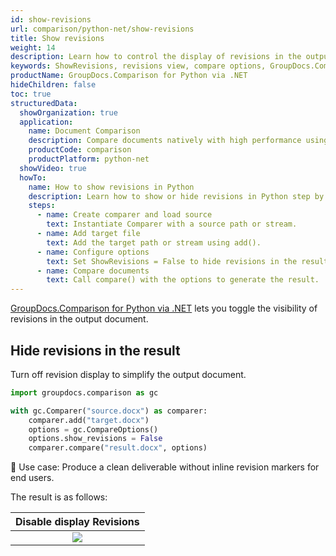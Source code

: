 ```yaml
---
id: show-revisions
url: comparison/python-net/show-revisions
title: Show revisions
weight: 14
description: Learn how to control the display of revisions in the output using GroupDocs.Comparison for Python via .NET.
keywords: ShowRevisions, revisions view, compare options, GroupDocs.Comparison Python
productName: GroupDocs.Comparison for Python via .NET
hideChildren: false
toc: true
structuredData:
  showOrganization: true
  application:
    name: Document Comparison
    description: Compare documents natively with high performance using Python and GroupDocs.Comparison for Python via .NET
    productCode: comparison
    productPlatform: python-net
  showVideo: true
  howTo:
    name: How to show revisions in Python
    description: Learn how to show or hide revisions in Python step by step
    steps:
      - name: Create comparer and load source
        text: Instantiate Comparer with a source path or stream.
      - name: Add target file
        text: Add the target path or stream using add().
      - name: Configure options
        text: Set ShowRevisions = False to hide revisions in the result.
      - name: Compare documents
        text: Call compare() with the options to generate the result.
---
```


[GroupDocs.Comparison for Python via .NET](https://products.groupdocs.com/comparison/python-net) lets you toggle the visibility of revisions in the output document.

## Hide revisions in the result

Turn off revision display to simplify the output document.

```python
import groupdocs.comparison as gc

with gc.Comparer("source.docx") as comparer:
    comparer.add("target.docx")
    options = gc.CompareOptions()
    options.show_revisions = False
    comparer.compare("result.docx", options)
```

🔹 Use case: Produce a clean deliverable without inline revision markers for end users.

The result is as follows:

|              Disable display Revisions               |
| :--------------------------------------------------: |
| ![](/comparison/python-net/images/show-revisions-false.png) |


